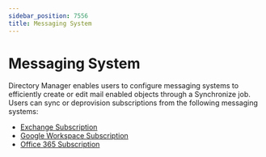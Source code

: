 ```yaml
---
sidebar_position: 7556
title: Messaging System
---
```


# Messaging System

Directory Manager enables users to configure messaging systems to efficiently create or edit mail enabled objects through a Synchronize job. Users can sync or deprovision subscriptions from the following messaging systems:

* [Exchange Subscription](Exchange "Exchange Subscription")
* [Google Workspace Subscription](GoogleApp "Google Workspace Subscription")
* [Office 365 Subscription](Office365 "Office 365 Subscription")